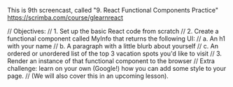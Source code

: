 This is 9th screencast, called "9. React Functional Components Practice"
https://scrimba.com/course/glearnreact


// Objectives:
// 1. Set up the basic React code from scratch
// 2. Create a functional component called MyInfo that returns the following UI:
    // a. An h1 with your name
    // b. A paragraph with a little blurb about yourself
    // c. An ordered or unordered list of the top 3 vacation spots you'd like to visit
// 3. Render an instance of that functional component to the browser
// Extra challenge: learn on your own (Google!) how you can add some style to your page.
// (We will also cover this in an upcoming lesson).